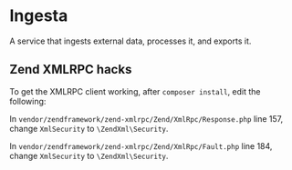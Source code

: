 Ingesta
=======

A service that ingests external data, processes it, and exports it.


Zend XMLRPC hacks
-----------------

To get the XMLRPC client working, after `composer install`, edit the following:

In `vendor/zendframework/zend-xmlrpc/Zend/XmlRpc/Response.php` line 157, change `XmlSecurity` to `\ZendXml\Security`.

In `vendor/zendframework/zend-xmlrpc/Zend/XmlRpc/Fault.php` line 184, change `XmlSecurity` to `\ZendXml\Security`.
